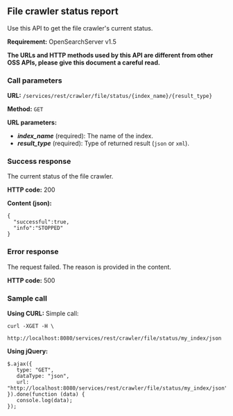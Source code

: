 ## File crawler status report

Use this API to get the file crawler's current status.

**Requirement:** OpenSearchServer v1.5

**The URLs and HTTP methods used by this API are different from other OSS APIs, please give this document a careful read.**

### Call parameters

**URL:** `/services/rest/crawler/file/status/{index_name}/{result_type}`

**Method:** ```GET```

**URL parameters:**

- _**index_name**_ (required): The name of the index.
- _**result_type**_ (required): Type of returned result (`json` or `xml`).

### Success response
The current status of the file crawler.

**HTTP code:**
200

**Content (json):**

    {
      "successful":true,
      "info":"STOPPED"
    }

### Error response

The request failed. The reason is provided in the content.

**HTTP code:**
500

### Sample call

**Using CURL:**
Simple call:

    curl -XGET -H \
         http://localhost:8080/services/rest/crawler/file/status/my_index/json
    

**Using jQuery:**

    $.ajax({ 
       type: "GET",
       dataType: "json",
       url: "http://localhost:8080/services/rest/crawler/file/status/my_index/json"
    }).done(function (data) {
       console.log(data);
    });
    
